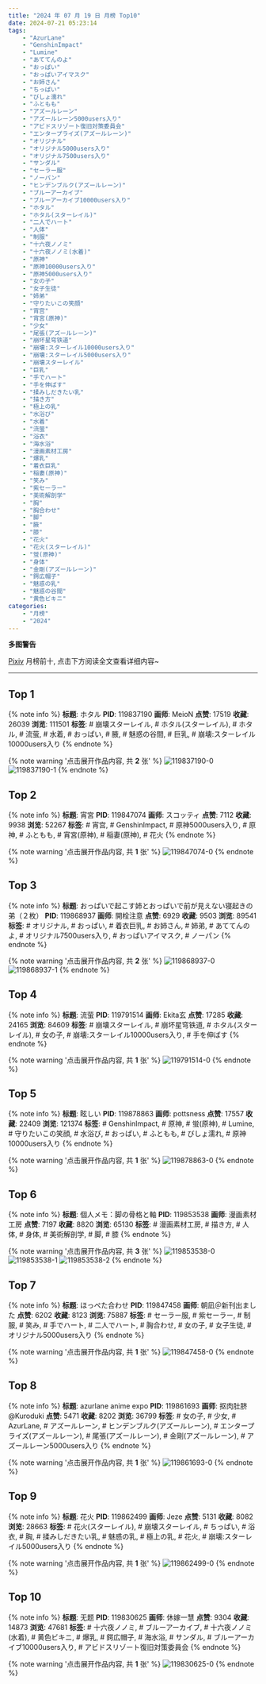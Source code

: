 ```yaml
---
title: "2024 年 07 月 19 日 月榜 Top10"
date: 2024-07-21 05:23:14
tags:
    - "AzurLane"
    - "GenshinImpact"
    - "Lumine"
    - "あててんのよ"
    - "おっぱい"
    - "おっぱいアイマスク"
    - "お姉さん"
    - "ちっぱい"
    - "びしょ濡れ"
    - "ふともも"
    - "アズールレーン"
    - "アズールレーン5000users入り"
    - "アビドスリゾート復旧対策委員会"
    - "エンタープライズ(アズールレーン)"
    - "オリジナル"
    - "オリジナル5000users入り"
    - "オリジナル7500users入り"
    - "サンダル"
    - "セーラー服"
    - "ノーパン"
    - "ヒンデンブルク(アズールレーン)"
    - "ブルーアーカイブ"
    - "ブルーアーカイブ10000users入り"
    - "ホタル"
    - "ホタル(スターレイル)"
    - "二人でハート"
    - "人体"
    - "制服"
    - "十六夜ノノミ"
    - "十六夜ノノミ(水着)"
    - "原神"
    - "原神10000users入り"
    - "原神5000users入り"
    - "女の子"
    - "女子生徒"
    - "姉弟"
    - "守りたいこの笑顔"
    - "宵宫"
    - "宵宮(原神)"
    - "少女"
    - "尾張(アズールレーン)"
    - "崩坏星穹铁道"
    - "崩壊:スターレイル10000users入り"
    - "崩壊:スターレイル5000users入り"
    - "崩壊スターレイル"
    - "巨乳"
    - "手でハート"
    - "手を伸ばす"
    - "揉みしだきたい乳"
    - "描き方"
    - "極上の乳"
    - "水浴び"
    - "水着"
    - "流萤"
    - "浴衣"
    - "海水浴"
    - "漫画素材工房"
    - "爆乳"
    - "着衣巨乳"
    - "稲妻(原神)"
    - "笑み"
    - "紫セーラー"
    - "美術解剖学"
    - "胸"
    - "胸合わせ"
    - "脚"
    - "腋"
    - "膝"
    - "花火"
    - "花火(スターレイル)"
    - "蛍(原神)"
    - "身体"
    - "金剛(アズールレーン)"
    - "鍔広帽子"
    - "魅惑の乳"
    - "魅惑の谷間"
    - "黄色ビキニ"
categories:
    - "月榜"
    - "2024"
---
```


<i class="fa fa-triangle-exclamation"></i>**多图警告**<i class="fa fa-triangle-exclamation"></i>

[Pixiv](https://www.pixiv.net/) 月榜前十, 点击下方阅读全文查看详细内容~

<!-- more -->

---

## Top 1

{% note info %}
**标题**: ホタル
**PID**: 119837190 **画师**: MeioN
**点赞**: 17519 **收藏**: 26039 **浏览**: 111501
**标签**: # 崩壊スターレイル, # ホタル(スターレイル), # ホタル, # 流萤, # 水着, # おっぱい, # 腋, # 魅惑の谷間, # 巨乳, # 崩壊:スターレイル10000users入り
{% endnote %}

{% note warning '点击展开作品内容, 共 **2** 张' %}
![119837190-0](https://i.pixiv.re/img-original/img/2024/06/21/18/54/32/119837190_p0.jpg)
![119837190-1](https://i.pixiv.re/img-original/img/2024/06/21/18/54/32/119837190_p1.jpg)
{% endnote %}

## Top 2

{% note info %}
**标题**: 宵宮
**PID**: 119847074 **画师**: スコッティ
**点赞**: 7112 **收藏**: 9938 **浏览**: 52267
**标签**: # 宵宫, # GenshinImpact, # 原神5000users入り, # 原神, # ふともも, # 宵宮(原神), # 稲妻(原神), # 花火
{% endnote %}

{% note warning '点击展开作品内容, 共 **1** 张' %}
![119847074-0](https://i.pixiv.re/img-original/img/2024/06/22/00/00/35/119847074_p0.jpg)
{% endnote %}

## Top 3

{% note info %}
**标题**: おっぱいで起こす姉とおっぱいで前が見えない寝起きの弟（２枚）
**PID**: 119868937 **画师**: 開栓注意
**点赞**: 6929 **收藏**: 9503 **浏览**: 89541
**标签**: # オリジナル, # おっぱい, # 着衣巨乳, # お姉さん, # 姉弟, # あててんのよ, # オリジナル7500users入り, # おっぱいアイマスク, # ノーパン
{% endnote %}

{% note warning '点击展开作品内容, 共 **2** 张' %}
![119868937-0](https://i.pixiv.re/img-original/img/2024/06/22/19/12/11/119868937_p0.jpg)
![119868937-1](https://i.pixiv.re/img-original/img/2024/06/22/19/12/11/119868937_p1.jpg)
{% endnote %}

## Top 4

{% note info %}
**标题**: 流萤
**PID**: 119791514 **画师**: Ekita玄
**点赞**: 17285 **收藏**: 24165 **浏览**: 84609
**标签**: # 崩壊スターレイル, # 崩坏星穹铁道, # ホタル(スターレイル), # 女の子, # 崩壊:スターレイル10000users入り, # 手を伸ばす
{% endnote %}

{% note warning '点击展开作品内容, 共 **1** 张' %}
![119791514-0](https://i.pixiv.re/img-original/img/2024/06/20/00/00/11/119791514_p0.jpg)
{% endnote %}

## Top 5

{% note info %}
**标题**: 眩しい
**PID**: 119878863 **画师**: pottsness
**点赞**: 17557 **收藏**: 22409 **浏览**: 121374
**标签**: # GenshinImpact, # 原神, # 蛍(原神), # Lumine, # 守りたいこの笑顔, # 水浴び, # おっぱい, # ふともも, # びしょ濡れ, # 原神10000users入り
{% endnote %}

{% note warning '点击展开作品内容, 共 **1** 张' %}
![119878863-0](https://i.pixiv.re/img-original/img/2024/06/23/00/00/09/119878863_p0.jpg)
{% endnote %}

## Top 6

{% note info %}
**标题**: 個人メモ：脚の骨格と軸
**PID**: 119853538 **画师**: 漫画素材工房
**点赞**: 7197 **收藏**: 8820 **浏览**: 65130
**标签**: # 漫画素材工房, # 描き方, # 人体, # 身体, # 美術解剖学, # 脚, # 膝
{% endnote %}

{% note warning '点击展开作品内容, 共 **3** 张' %}
![119853538-0](https://i.pixiv.re/img-original/img/2024/06/22/06/00/08/119853538_p0.jpg)
![119853538-1](https://i.pixiv.re/img-original/img/2024/06/22/06/00/08/119853538_p1.jpg)
![119853538-2](https://i.pixiv.re/img-original/img/2024/06/22/06/00/08/119853538_p2.jpg)
{% endnote %}

## Top 7

{% note info %}
**标题**: ほっぺた合わせ
**PID**: 119847458 **画师**: 朝凪＠新刊出ました
**点赞**: 6202 **收藏**: 8123 **浏览**: 75887
**标签**: # セーラー服, # 紫セーラー, # 制服, # 笑み, # 手でハート, # 二人でハート, # 胸合わせ, # 女の子, # 女子生徒, # オリジナル5000users入り
{% endnote %}

{% note warning '点击展开作品内容, 共 **1** 张' %}
![119847458-0](https://i.pixiv.re/img-original/img/2024/06/22/00/04/26/119847458_p0.jpg)
{% endnote %}

## Top 8

{% note info %}
**标题**: azurlane anime expo
**PID**: 119861693 **画师**: 抠肉肚脐@Kuroduki
**点赞**: 5471 **收藏**: 8202 **浏览**: 36799
**标签**: # 女の子, # 少女, # AzurLane, # アズールレーン, # ヒンデンブルク(アズールレーン), # エンタープライズ(アズールレーン), # 尾張(アズールレーン), # 金剛(アズールレーン), # アズールレーン5000users入り
{% endnote %}

{% note warning '点击展开作品内容, 共 **1** 张' %}
![119861693-0](https://i.pixiv.re/img-original/img/2024/06/22/14/03/07/119861693_p0.png)
{% endnote %}

## Top 9

{% note info %}
**标题**: 花火
**PID**: 119862499 **画师**: Jeze
**点赞**: 5131 **收藏**: 8082 **浏览**: 28663
**标签**: # 花火(スターレイル), # 崩壊スターレイル, # ちっぱい, # 浴衣, # 胸, # 揉みしだきたい乳, # 魅惑の乳, # 極上の乳, # 花火, # 崩壊:スターレイル5000users入り
{% endnote %}

{% note warning '点击展开作品内容, 共 **1** 张' %}
![119862499-0](https://i.pixiv.re/img-original/img/2024/06/22/14/40/07/119862499_p0.png)
{% endnote %}

## Top 10

{% note info %}
**标题**: 无题
**PID**: 119830625 **画师**: 休嫁一慧
**点赞**: 9304 **收藏**: 14873 **浏览**: 47681
**标签**: # 十六夜ノノミ, # ブルーアーカイブ, # 十六夜ノノミ(水着), # 黄色ビキニ, # 爆乳, # 鍔広帽子, # 海水浴, # サンダル, # ブルーアーカイブ10000users入り, # アビドスリゾート復旧対策委員会
{% endnote %}

{% note warning '点击展开作品内容, 共 **1** 张' %}
![119830625-0](https://i.pixiv.re/img-original/img/2024/06/21/12/40/39/119830625_p0.png)
{% endnote %}
